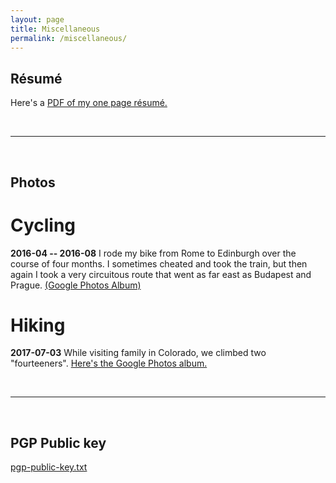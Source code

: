 ```yaml
---
layout: page
title: Miscellaneous
permalink: /miscellaneous/
---
```


## R&eacute;sum&eacute;

Here's a [PDF of my one page r&eacute;sum&eacute;.]({{site.url}}/assets/dmerrell_resume.pdf)

<br>

------

<br>

## Photos

# Cycling 

**2016-04 -- 2016-08** I rode my bike from Rome to Edinburgh over the course of four months. I sometimes cheated and took the train, but then again I took a very circuitous route that went as far east as Budapest and Prague. [(Google Photos Album)](https://goo.gl/photos/9ZaJGTrX1ocAGx617)


# Hiking

**2017-07-03** While visiting family in Colorado, we climbed two "fourteeners". 
[Here's the Google Photos album.](https://goo.gl/photos/QPfwSpYcBRjTTfDt5)

<br>

------

<br>

## PGP Public key

[pgp-public-key.txt]({{site.url}}/assets/dmerrell-pgp-public-key.txt)

<!---
This is the base Jekyll theme. You can find out more info about customizing your Jekyll theme, as well as basic Jekyll usage documentation at [jekyllrb.com](http://jekyllrb.com/)

You can find the source code for the Jekyll new theme at:
{% include icon-github.html username="jekyll" %} /
[minima](https://github.com/jekyll/minima)

You can find the source code for Jekyll at
{% include icon-github.html username="jekyll" %} /
[jekyll](https://github.com/jekyll/jekyll)
-->
